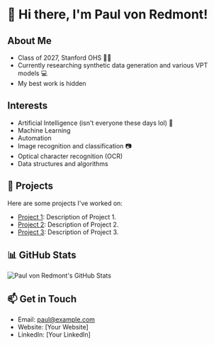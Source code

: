 # 👋 Hi there, I'm Paul von Redmont!

## About Me
- Class of 2027, Stanford OHS :student:
- Currently researching synthetic data generation and various VPT models :computer:
- My best work is hidden

## Interests
- Artificial Intelligence (isn't everyone these days lol) :robot:
- Machine Learning 
- Automation
- Image recognition and classification :camera:
- Optical character recognition (OCR) 
- Data structures and algorithms

## 🚀 Projects

Here are some projects I've worked on:

- [Project 1](link-to-project-1): Description of Project 1.
- [Project 2](link-to-project-2): Description of Project 2.
- [Project 3](link-to-project-3): Description of Project 3.

## 📊 GitHub Stats

![Paul von Redmont's GitHub Stats](https://github-readme-stats.vercel.app/api?username=PaulvonRedmont&show_icons=true)

## 📫 Get in Touch

- Email: paul@example.com
- Website: [Your Website]
- LinkedIn: [Your LinkedIn]
